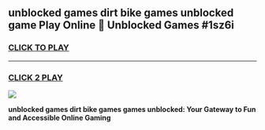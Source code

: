 
## unblocked games dirt bike games unblocked game Play Online 👋 Unblocked Games #1sz6i
<h3>
<a href="https://premium.freeplayer.one?title=unblocked_games_dirt_bike_games&ref=21F">CLICK TO PLAY</a></h3>
<hr>

<h3>
<a href="https://premium.freeplayer.one?title=unblocked_games_dirt_bike_games&ref=21F">CLICK 2 PLAY</a>
  
</h3>

<a href="https://premium.freeplayer.one?title=unblocked_games_dirt_bike_games&ref=21F/"><img src="https://clearcache.store/games.png"></a>


**unblocked games dirt bike games games unblocked: Your Gateway to Fun and Accessible Online Gaming**
